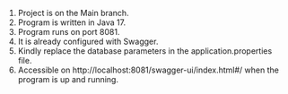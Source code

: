 1. Project is on the Main branch.
2. Program is written in Java 17.
3. Program runs on port 8081.
4. It is already configured with Swagger.
5. Kindly replace the database parameters in the application.properties file.
6. Accessible on http://localhost:8081/swagger-ui/index.html#/ when the program is up and running.